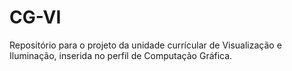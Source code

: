 # CG-VI
 Repositório para o projeto da unidade currícular de Visualização e Iluminação, inserida no perfil de Computação Gráfica. 
